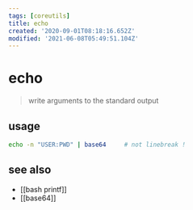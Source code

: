```yaml
---
tags: [coreutils]
title: echo
created: '2020-09-01T08:18:16.652Z'
modified: '2021-06-08T05:49:51.104Z'
---
```


# echo

> write arguments to the standard output

## usage

```sh
echo -n "USER:PWD" | base64     # not linebreak !
```

## see also
- [[bash printf]]
- [[base64]]
